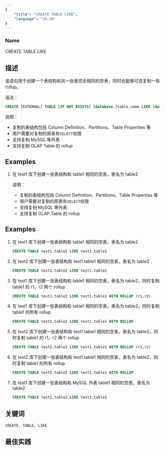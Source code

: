 ```yaml
---
{
    "title": "CREATE TABLE LIKE",
    "language": "zh-CN"
}
---
```


<!--
Licensed to the Apache Software Foundation (ASF) under one
or more contributor license agreements.  See the NOTICE file
distributed with this work for additional information
regarding copyright ownership.  The ASF licenses this file
to you under the Apache License, Version 2.0 (the
"License"); you may not use this file except in compliance
with the License.  You may obtain a copy of the License at

  http://www.apache.org/licenses/LICENSE-2.0

Unless required by applicable law or agreed to in writing,
software distributed under the License is distributed on an
"AS IS" BASIS, WITHOUT WARRANTIES OR CONDITIONS OF ANY
KIND, either express or implied.  See the License for the
specific language governing permissions and limitations
under the License.
-->

### Name

CREATE TABLE LIKE

## 描述

该语句用于创建一个表结构和另一张表完全相同的空表，同时也能够可选复制一些 rollup。 

语法：

```sql
CREATE [EXTERNAL] TABLE [IF NOT EXISTS] [database.]table_name LIKE [database.]table_name [WITH ROLLUP (r1,r2,r3,...)]
```

说明：

- 复制的表结构包括 Column Definition、Partitions、Table Properties 等 
- 用户需要对复制的原表有`SELECT`权限 
- 支持复制 MySQL 等外表 
- 支持复制 OLAP Table 的 rollup

## Examples

1. 在 test1 库下创建一张表结构和 table1 相同的空表，表名为 table2

    说明：
    - 复制的表结构包括 Column Definition、Partitions、Table Properties 等 
    - 用户需要对复制的原表有`SELECT`权限 
    - 支持复制 MySQL 等外表 
    - 支持复制 OLAP Table 的 rollup

## Examples


1. 在 test1 库下创建一张表结构和 table1 相同的空表，表名为 table2

    ```sql
    CREATE TABLE test1.table2 LIKE test1.table1
    ```

2. 在 test2 库下创建一张表结构和 test1.table1 相同的空表，表名为 table2

    ```sql
    CREATE TABLE test2.table2 LIKE test1.table1
    ```

3. 在 test1 库下创建一张表结构和 table1 相同的空表，表名为 table2，同时复制 table1 的 r1，r2 两个 rollup

    ```sql
    CREATE TABLE test1.table2 LIKE test1.table1 WITH ROLLUP (r1,r2)
    ```

4. 在 test1 库下创建一张表结构和 table1 相同的空表，表名为 table2，同时复制 table1 的所有 rollup

    ```sql
    CREATE TABLE test1.table2 LIKE test1.table1 WITH ROLLUP
    ```

5. 在 test2 库下创建一张表结构和 test1.table1 相同的空表，表名为 table2，同时复制 table1 的 r1，r2 两个 rollup


    ```sql
    CREATE TABLE test2.table2 LIKE test1.table1 WITH ROLLUP (r1,r2)
    ```

6. 在 test2 库下创建一张表结构和 test1.table1 相同的空表，表名为 table2，同时复制 table1 的所有 rollup


    ```sql
    CREATE TABLE test2.table2 LIKE test1.table1 WITH ROLLUP
    ```

7. 在 test1 库下创建一张表结构和 MySQL 外表 table1 相同的空表，表名为 table2


    ```sql
    CREATE TABLE test1.table2 LIKE test1.table1
    ```

## 关键词

    CREATE, TABLE, LIKE

## 最佳实践

